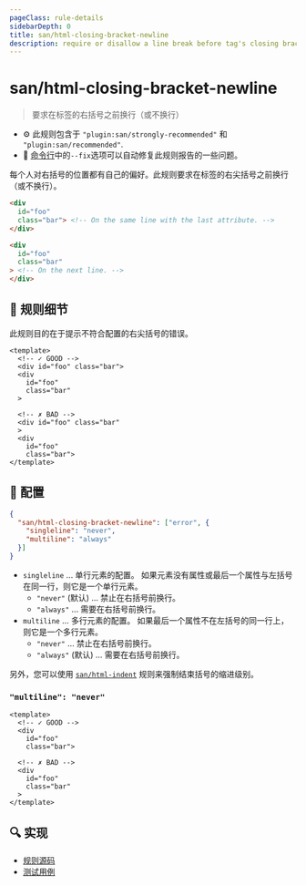 ```yaml
---
pageClass: rule-details
sidebarDepth: 0
title: san/html-closing-bracket-newline
description: require or disallow a line break before tag's closing brackets
---
```

# san/html-closing-bracket-newline
> 要求在标签的右括号之前换行（或不换行）

- :gear: 此规则包含于 `"plugin:san/strongly-recommended"` 和 `"plugin:san/recommended"`.
- :wrench: [命令行](https://eslint.org/docs/user-guide/command-line-interface#fixing-problems)中的`--fix`选项可以自动修复此规则报告的一些问题。

每个人对右括号的位置都有自己的偏好。此规则要求在标签的右尖括号之前换行（或不换行）。

```html
<div
  id="foo"
  class="bar"> <!-- On the same line with the last attribute. -->
</div>

<div
  id="foo"
  class="bar"
> <!-- On the next line. -->
</div>
```

## :book: 规则细节

此规则目的在于提示不符合配置的右尖括号的错误。

<eslint-code-block fix :rules="{'san/html-closing-bracket-newline': ['error']}">

```vue
<template>
  <!-- ✓ GOOD -->
  <div id="foo" class="bar">
  <div
    id="foo"
    class="bar"
  >

  <!-- ✗ BAD -->
  <div id="foo" class="bar"
  >
  <div
    id="foo"
    class="bar">
</template>
```

</eslint-code-block>

## :wrench: 配置

```json
{
  "san/html-closing-bracket-newline": ["error", {
    "singleline": "never",
    "multiline": "always"
  }]
}
```

- `singleline` ... 单行元素的配置。 如果元素没有属性或最后一个属性与左括号在同一行，则它是一个单行元素。
   - `"never"` (默认) ... 禁止在右括号前换行。
   - `"always"` ... 需要在右括号前换行。
- `multiline` ... 多行元素的配置。 如果最后一个属性不在左括号的同一行上，则它是一个多行元素。
   - `"never"` ... 禁止在右括号前换行。
   - `"always"` (默认) ... 需要在右括号前换行。

另外，您可以使用 [`san/html-indent`](./html-indent.md) 规则来强制结束括号的缩进级别。

### `"multiline": "never"`

<eslint-code-block fix :rules="{'san/html-closing-bracket-newline': ['error', { 'multiline': 'never' }]}">

```vue
<template>
  <!-- ✓ GOOD -->
  <div
    id="foo"
    class="bar">

  <!-- ✗ BAD -->
  <div
    id="foo"
    class="bar"
  >
</template>
```

</eslint-code-block>

## :mag: 实现

- [规则源码](https://github.com/ecomfe/eslint-plugin-san/blob/main/lib/rules/html-closing-bracket-newline.js)
- [测试用例](https://github.com/ecomfe/eslint-plugin-san/tree/main/__tests__/lib/rules/html-closing-bracket-newline.test.js)
